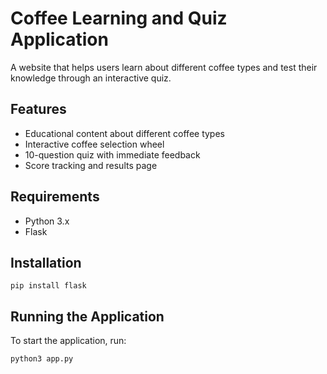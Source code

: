 # Coffee Learning and Quiz Application

A website that helps users learn about different coffee types and test their knowledge through an interactive quiz.

## Features

- Educational content about different coffee types
- Interactive coffee selection wheel
- 10-question quiz with immediate feedback
- Score tracking and results page

## Requirements

- Python 3.x
- Flask

## Installation

```
pip install flask
```

## Running the Application

To start the application, run:

```
python3 app.py
```
